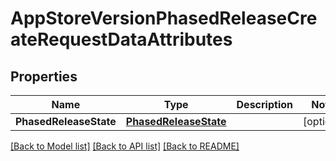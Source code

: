 # AppStoreVersionPhasedReleaseCreateRequestDataAttributes

## Properties

Name | Type | Description | Notes
------------ | ------------- | ------------- | -------------
**PhasedReleaseState** | [**PhasedReleaseState**](PhasedReleaseState.md) |  | [optional] 

[[Back to Model list]](../README.md#documentation-for-models) [[Back to API list]](../README.md#documentation-for-api-endpoints) [[Back to README]](../README.md)



